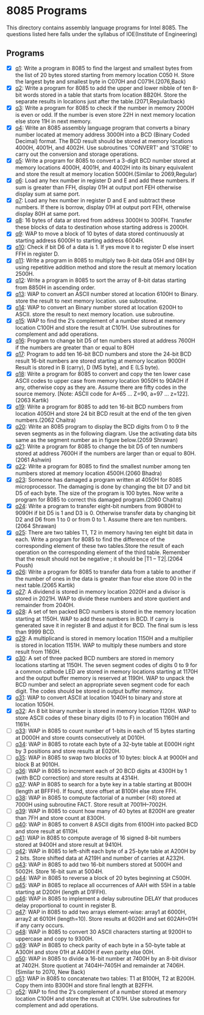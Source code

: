 # 8085 Programs

This directory contains assembly language programs for Intel 8085. The questions listed here falls under the syllabus of IOE(Institute of Engineering)

## Programs

- [x] [q1](q1.asm): Write a program in 8085 to find the largest and smallest bytes from the list of 20 bytes stored starting from memory location C050 H. Store the largest byte and smallest byte in C070H and C071H.(2076,Back)
- [x] [q2](q2.asm): Write a program for 8085 to add the upper and lower nibble of ten 8-bit words stored in a table that starts from location 8B20H. Store the separate results in locations just after the table.(2071,Regular/back)
- [x] [q3](q3.asm): Write a program for 8085 to check if the number in memory 2000H is even or odd. If the number is even store 22H in next memory location else store 11H in next memory.
- [x] [q4](q4.asm): Write an 8085 assembly language program that converts a binary number located at memory address 3000H into a BCD (Binary Coded Decimal) format. The BCD result should be stored at memory locations 4000H, 4001H, and 4002H. Use subroutines 'CONVERT' and 'STORE' to carry out the conversion and storage operations.
- [x] [q5](q5.asm): Write a program for 8085 to convert a 3-digit BCD number stored at memory locations 4000H, 4001H, and 4002H into its binary equivalent and store the result at memory location 5000H.(Similar to 2069,Regular)
- [x] [q6](q6.asm): Load any hex number in register D and E and add these numbers. If sum is greater than FFH, display 01H at output port FEH otherwise display sum at same port.
- [x] [q7](q7.asm): Load any hex number in register D and E and subtract these numbers. If there is borrow, display 01H at output port FEH, otherwise display 80H at same port.
- [x] [q8](q8.asm): 16 bytes of data ar stored from address 3000H to 300FH. Transfer these blocks of data to destination whose starting address is 2000H.
- [x] [q9](q9.asm): WAP to move a block of 10 bytes of data stored continuously at starting address 6000H to starting address 6004H.
- [x] [q10](q10.asm): Check if bit D6 of a data is 1. If yes move it to register D else insert FFH in register D.
- [x] [q11](q11.asm): Write a program in 8085 to multiply two 8-bit data 05H and 08H by using repetitive addition method and store the result at memory location 2500H.
- [x] [q12](q12.asm): Write a program in 8085 to sort the array of 8-bit datas starting from 8850H in ascending order.
- [x] [q13](q13.asm): WAP to convert an ASCII number stored at location 6100H to Binary. store the result to next memory location. use subroutine.
- [x] [q14](q14.asm): WAP to convert an Binary number stored at location 6200H to ASCII. store the result to next memory location. use subroutine.
- [x] [q15](q15.asm): WAP to find the 2’s complement of a number stored at memory location C100H and store the result at C101H. Use subroutines for complement and add operations.
- [x] [q16](q16.asm): Program to change bit D5 of ten numbers stored at address 7600H if the numbers are greater than or equal to 80H
- [x] [q17](q17.asm): Program to add ten 16-bit BCD numbers and store the 24-bit BCD result 16-bit numbers are stored starting at memory location 9000H Result is stored in B (carry), D (MS byte), and E (LS byte).
- [x] [q18](q18.asm): Write a program for 8085 to convert and copy the ten lower case ASCII codes to upper case from memory location 9050H to 90A0H if any, otherwise copy as they are. Assume there are fifty codes in the source memory. [Note: ASCII code for A=65 … Z=90, a=97 … z=122].(2063 Kartik)
- [x] [q19](q19.asm): Write a program for 8085 to add ten 16-bit BCD numbers from location 4050H and store 24 bit BCD result at the end of the ten given numbers.(2062 Chaitra)
- [x] [q20](q20.asm): Write an 8085 program to display the BCD digits from 0 to 9 the seven segments as in the following diagram. Use the activating data bits same as the segment number as in figure below.(2059 Shrawan)
- [x] [q21](q21.asm): Write a program for 8085 to change the bit D5 of ten numbers stored at address 7600H if the numbers are larger than or equal to 80H.(2061 Ashwin)
- [x] [q22](q22.asm): Write a program for 8085 to find the smallest number among ten numbers stored at memory location 4500H.(2060 Bhadra)
- [x] [q23](q23.asm): Someone has damaged a program written at 4050H for 8085 microprocessor. The damaging is done by changing the bit D7 and bit D5 of each byte. The size of the program is 100 bytes. Now write a program for 8085 to correct this damaged program.(2060 Chaitra)
- [x] [q24](q24.asm): Write a program to transfer eight-bit numbers from 9080H to 9090H if bit D5 is 1 and D3 is 0. Otherwise transfer data by changing bit D2 and D6 from 1 to 0 or from 0 to 1. Assume there are ten numbers.(2064 Shrawan)
- [x] [q25](q25.asm): There are two tables T1, T2 in memory having ten eight bit data in each. Write a program for 8085 to find the difference of the corresponding element of these two tables.Store the result of each operation on the corresponding element of the third table. Remember that the result should not be negative ; it should be |T1 – T2|.(2064 Poush)
- [x] [q26](q26.asm): Write a program for 8085 to transfer data from a table to another if the number of ones in the data is greater than four else store 00 in the next table.(2065 Kartik)
- [x] [q27](q27.asm): A dividend is stored in memory location 2020H and a divisor is stored in 2021H. WAP to divide these numbers and store quotient and remainder from 2040H.
- [x] [q28](q28.asm): A set of ten packed BCD numbers is stored in the memory location starting at 1150H. WAP to add these numbers in BCD. If carry is generated save it in register B and adjust it for BCD. The final sum is less than 9999 BCD.
- [x] [q29](q29.asm): A multiplicand is stored in memory location 1150H and a multiplier is stored in location 1151H. WAP to multiply these numbers and store result from 1160H.
- [x] [q30](q30.asm): A set of three packed BCD numbers are stored in memory locations starting at 1150H. The seven segment codes of digits 0 to 9 for a common cathode LED are stored in memory locations starting at 1170H and the output buffer memory is reserved at 1190H. WAP to unpack the BCD number and select an appropriate seven segment code for each digit. The codes should be stored in output buffer memory.
- [x] [q31](q31.asm): WAP to convert ASCII at location 1040H to binary and store at location 1050H.
- [x] [q32](q32.asm): An 8 bit binary number is stored in memory location 1120H. WAP to store ASCII codes of these binary digits (0 to F) in location 1160H and 1161H.
- [ ] [q33](q33.asm): WAP in 8085 to count number of 1-bits in each of 15 bytes starting at D000H and store counts consecutively at D010H.
- [ ] [q34](q34.asm): WAP in 8085 to rotate each byte of a 32-byte table at E000H right by 3 positions and store results at E020H.
- [ ] [q35](q35.asm): WAP in 8085 to swap two blocks of 10 bytes: block A at 9000H and block B at 9010H.
- [ ] [q36](q36.asm): WAP in 8085 to increment each of 20 BCD digits at 4300H by 1 (with BCD correction) and store results at 4314H.
- [ ] [q37](q37.asm): WAP in 8085 to search for a byte key in a table starting at B000H (length at BFFFH). If found, store offset at B100H else store FFH.
- [ ] [q38](q38.asm): WAP in 8085 to compute factorial of a number (≤8) stored at 7000H using subroutine FACT. Store result at 7001H–7002H.
- [ ] [q39](q39.asm): WAP in 8085 to count how many of 40 bytes at 8200H are greater than 7FH and store count at 8300H.
- [ ] [q40](q40.asm): WAP in 8085 to convert 8 ASCII digits from 6100H into packed BCD and store result at 6110H.
- [ ] [q41](q41.asm): WAP in 8085 to compute average of 16 signed 8-bit numbers stored at 9400H and store result at 9410H.
- [ ] [q42](q42.asm): WAP in 8085 to left-shift each byte of a 25-byte table at A200H by 2 bits. Store shifted data at A219H and number of carries at A232H.
- [ ] [q43](q43.asm): WAP in 8085 to add two 16-bit numbers stored at 5000H and 5002H. Store 16-bit sum at 5004H.
- [ ] [q44](q44.asm): WAP in 8085 to reverse a block of 20 bytes beginning at C500H.
- [ ] [q45](q45.asm): WAP in 8085 to replace all occurrences of AAH with 55H in a table starting at D200H (length at D1FFH).
- [ ] [q46](q46.asm): WAP in 8085 to implement a delay subroutine DELAY that produces delay proportional to count in register B.
- [ ] [q47](q47.asm): WAP in 8085 to add two arrays element-wise: array1 at 6000H, array2 at 6010H (length=10). Store results at 6020H and set 602AH=01H if any carry occurs.
- [ ] [q48](q48.asm): WAP in 8085 to convert 30 ASCII characters starting at 9200H to uppercase and copy to 9300H.
- [ ] [q49](q49.asm): WAP in 8085 to check parity of each byte in a 50-byte table at A300H and store 01H at A400H if even parity else 00H.
- [ ] [q50](q50.asm): WAP in 8085 to divide a 16-bit number at 7400H by an 8-bit divisor at 7402H. Store quotient at 7404H–7405H and remainder at 7406H.(Similar to 2070, New Back)
- [ ] [q51](q51.asm): WAP in 8085 to concatenate two tables: T1 at B100H, T2 at B200H. Copy them into B300H and store final length at B2FFH.
- [ ] [q52](q52.asm): WAP to find the 2’s complement of a number stored at memory location C100H and store the result at C101H. Use subroutines for complement and add operations.
